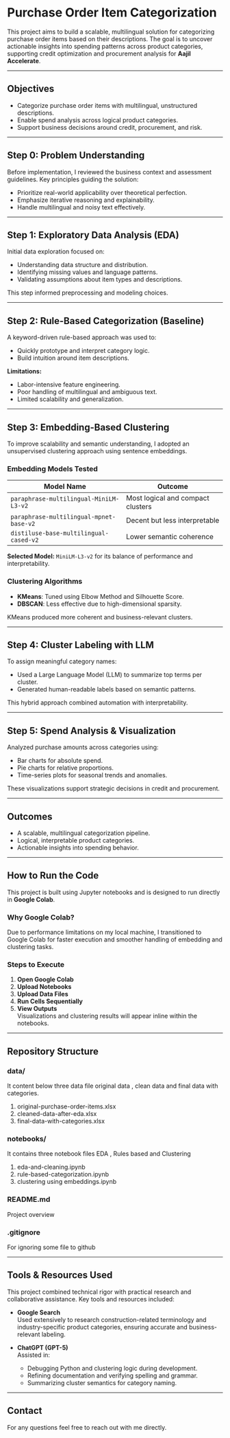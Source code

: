 # Purchase Order Item Categorization

This project aims to build a scalable, multilingual solution for categorizing purchase order items based on their descriptions. The goal is to uncover actionable insights into spending patterns across product categories, supporting credit optimization and procurement analysis for **Aajil Accelerate**.

---

## Objectives

- Categorize purchase order items with multilingual, unstructured descriptions.
- Enable spend analysis across logical product categories.
- Support business decisions around credit, procurement, and risk.

---

## Step 0: Problem Understanding

Before implementation, I reviewed the business context and assessment guidelines. Key principles guiding the solution:

- Prioritize real-world applicability over theoretical perfection.
- Emphasize iterative reasoning and explainability.
- Handle multilingual and noisy text effectively.

---

## Step 1: Exploratory Data Analysis (EDA)

Initial data exploration focused on:

- Understanding data structure and distribution.
- Identifying missing values and language patterns.
- Validating assumptions about item types and descriptions.

This step informed preprocessing and modeling choices.

---

## Step 2: Rule-Based Categorization (Baseline)

A keyword-driven rule-based approach was used to:

- Quickly prototype and interpret category logic.
- Build intuition around item descriptions.

**Limitations:**

- Labor-intensive feature engineering.
- Poor handling of multilingual and ambiguous text.
- Limited scalability and generalization.

---

## Step 3: Embedding-Based Clustering

To improve scalability and semantic understanding, I adopted an unsupervised clustering approach using sentence embeddings.

### Embedding Models Tested

| Model Name                                 | Outcome                              |
|-------------------------------------------|--------------------------------------|
| `paraphrase-multilingual-MiniLM-L3-v2`    | Most logical and compact clusters |
| `paraphrase-multilingual-mpnet-base-v2`   | Decent but less interpretable        |
| `distiluse-base-multilingual-cased-v2`    | Lower semantic coherence             |

**Selected Model:** `MiniLM-L3-v2` for its balance of performance and interpretability.

### Clustering Algorithms

- **KMeans**: Tuned using Elbow Method and Silhouette Score.
- **DBSCAN**: Less effective due to high-dimensional sparsity.

KMeans produced more coherent and business-relevant clusters.

---

## Step 4: Cluster Labeling with LLM

To assign meaningful category names:

- Used a Large Language Model (LLM) to summarize top terms per cluster.
- Generated human-readable labels based on semantic patterns.

This hybrid approach combined automation with interpretability.

---

## Step 5: Spend Analysis & Visualization

Analyzed purchase amounts across categories using:

- Bar charts for absolute spend.
- Pie charts for relative proportions.
- Time-series plots for seasonal trends and anomalies.

These visualizations support strategic decisions in credit and procurement.

---

## Outcomes

- A scalable, multilingual categorization pipeline.
- Logical, interpretable product categories.
- Actionable insights into spending behavior.

---
## How to Run the Code

This project is built using Jupyter notebooks and is designed to run directly in **Google Colab**.

### Why Google Colab?
Due to performance limitations on my local machine, I transitioned to Google Colab for faster execution and smoother handling of embedding and clustering tasks.

### Steps to Execute

1. **Open Google Colab**  
2. **Upload Notebooks**  
3. **Upload Data Files**  
4. **Run Cells Sequentially**
5. **View Outputs**  
   Visualizations and clustering results will appear inline within the notebooks.

---

## Repository Structure

### data/ 
It content below three data file original data , clean data and final data with categories.
1. original-purchase-order-items.xlsx
2. cleaned-data-after-eda.xlsx
3. final-data-with-categories.xlsx 

### notebooks/ 
It contains three notebook files EDA , Rules based and Clustering
1. eda-and-cleaning.ipynb
2. rule-based-categorization.ipynb
3. clustering using embeddings.ipynb

### README.md  
Project overview

### .gitignore  
For ignoring some file to github

---

## Tools & Resources Used

This project combined technical rigor with practical research and collaborative assistance. Key tools and resources included:

- **Google Search**  
  Used extensively to research construction-related terminology and industry-specific product categories, ensuring accurate and business-relevant labeling.

- **ChatGPT (GPT-5)**  
  Assisted in:
  - Debugging Python and clustering logic during development.
  - Refining documentation and verifying spelling and grammar.
  - Summarizing cluster semantics for category naming.

---



## Contact

For any questions feel free to reach out with me directly.

